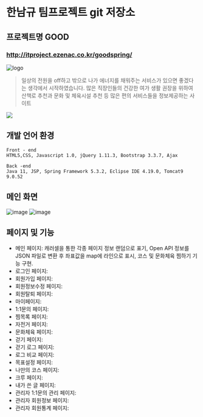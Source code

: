 # 한남규 팀프로젝트 git 저장소
## 프로젝트명 GOOD 
### http://itproject.ezenac.co.kr/goodspring/

![logo](https://user-images.githubusercontent.com/75535280/131618812-bf16681a-87bb-42e5-86bd-598561800977.png)


> 일상의 전원을 off하고 밖으로 나가 에너지를 
채워주는 서비스가 있으면 좋겠다는 생각에서 시작하였습니다.
많은 직장인들의 건강한 여가 생활 권장을 위하여 산책로 추천과 
문화 및 체육시설 추천 등 많은 편의 서비스들을 정보제공하는 사이트

![](../header.png)

## 개발 언어 환경 


```
Front - end
HTML5,CSS, Javascript 1.0, jQuery 1.11.3, Bootstrap 3.3.7, Ajax

Back -end
Java 11, JSP, Spring Framework 5.3.2, Eclipse IDE 4.19.0, Tomcat9 9.0.52

```

## 메인 화면

![image](https://user-images.githubusercontent.com/81571770/132345538-86f36703-b012-4a73-abe3-04b082d68fcf.png)
![image](https://user-images.githubusercontent.com/81571770/132468697-4cf92881-c332-4aaf-aa03-8c042ada09ec.png)

## 페이지 및 기능
* 메인 페이지: 캐러셀을 통한 각종 페이지 정보 랜덤으로 표기, Open API 정보를 JSON 파일로 변환 후 좌표값을 map에 라인으로 표시, 코스 및 문화체육 찜하기 기능 구현.
* 로그인 페이지:
* 회원가입 페이지:
* 회원정보수정 페이지:
* 회원탈퇴 페이지:
* 마이페이지:
* 1:1문의 페이지:
* 찜목록 페이지:
* 자전거 페이지:
* 문화체육 페이지:
* 걷기 페이지:
* 걷기 로그 페이지:
* 로그 비교 페이지:
* 목표설정 페이지:
* 나만의 코스 페이지:
* 크루 페이지:
* 내가 쓴 글 페이지:
* 관리자 1:1문의 관리 페이지:
* 관리자 회원정보 페이지:
* 관리자 회원통계 페이지:

